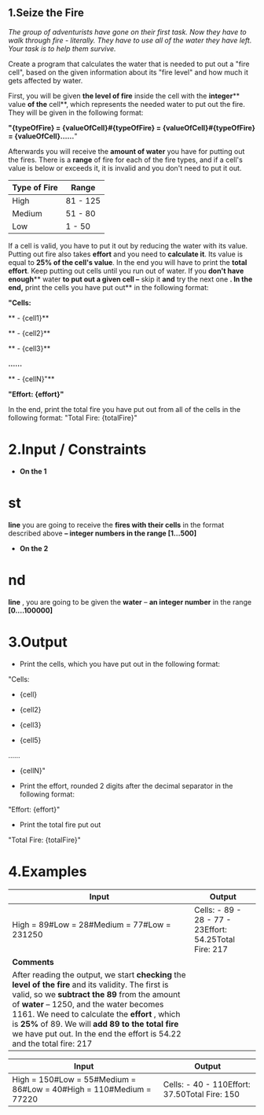﻿## 1.Seize the Fire

_The group of adventurists have gone on their first task. Now they have to walk through fire - literally. They have to use all of the water they have left. Your task is to help them survive._

Create a program that calculates the water that is needed to put out a &quot;fire cell&quot;, based on the given information about its &quot;fire level&quot; and how much it gets affected by water.

First, you will be given **the level of fire** inside the cell with the **integer**** value **of the** cell**, which represents the needed water to put out the fire.  They will be given in the following format:

**&quot;{typeOfFire} = {valueOfCell}#{typeOfFire} = {valueOfCell}#{typeOfFire} = {valueOfCell}……**&quot;

Afterwards you will receive the **amount of water** you have for putting out the fires. There is a **range** of fire for each of the fire types, and if a cell&#39;s value is below or exceeds it, it is invalid and you don&#39;t need to put it out.

| **Type of Fire** | **Range** |
| --- | --- |
| High | 81 - 125 |
| Medium | 51 - 80 |
| Low | 1 - 50 |

If a cell is valid, you have to put it out by reducing the water with its value. Putting out fire also takes **effort** and you need to **calculate it**. Its value is equal to **25% of the cell&#39;s value**. In the end you will have to print the **total effort**. Keep putting out cells until you run out of water. If you **don&#39;t have enough**** water **to put out a given cell –** skip it **and** try the next one **. In the end,** print the cells you have put out** in the following format:

**&quot;Cells:**

** - {cell1}**

** - {cell2}**

** - {cell3}**

**……**

** - {cellN}&quot;**

**&quot;Effort: {effort}&quot;**

In the end, print the total fire you have put out from all of the cells in the following format: &quot;Total Fire: {totalFire}&quot;

# 2.Input / Constraints

- **On the 1**
# st
 **line** you are going to receive the **fires with their cells** in the format described above **– integer numbers in the range [1…500]**
- **On the 2**
# nd
 **line** , you are going to be given the **water** – **an integer number** in the range **[0….100000]**

# 3.Output

- Print the cells, which you have put out in the following format:

&quot;Cells:

 - {cell}

 - {cell2}

 - {cell3}

 - {cell5}

……

 - {cellN}&quot;

- Print the effort, rounded 2 digits after the decimal separator in the following format:

&quot;Effort: {effort}&quot;

- Print the total fire put out

&quot;Total Fire: {totalFire}&quot;

# 4.Examples

| **Input** | **Output** |
| --- | --- |
| High = 89#Low = 28#Medium = 77#Low = 231250 | Cells: - 89 - 28 - 77 - 23Effort: 54.25Total Fire: 217 |
| **Comments** |
| After reading the output, we start **checking** the **level of the fire** and its validity. The first is valid, so we **subtract the 89** from the amount of **water** – 1250, and the water becomes 1161. We need to calculate the **effort** , which is **25%** of 89. We will **add 89 to the total fire** we have put out. In the end the effort is 54.22 and the total fire: 217 |

| **Input** | **Output** |
| --- | --- |
| High = 150#Low = 55#Medium = 86#Low = 40#High = 110#Medium = 77220 | Cells: - 40 - 110Effort: 37.50Total Fire: 150 |